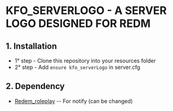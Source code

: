 # KFO_SERVERLOGO - A SERVER LOGO DESIGNED FOR REDM

## 1. Installation
- 1° step - Clone this repository into your resources folder
- 2° step - Add ```ensure kfo_serverLogo``` in server.cfg

## 2. Dependency
- [Redem_roleplay](https://github.com/RedEM-RP/redem_roleplay) -- For notify (can be changed)